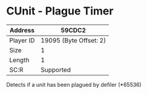 
#  CUnit - Plague Timer
Address   | 59CDC2
----------|-------------
Player ID | 19095 (Byte Offset: 2)
Size 	  | 1
Length 	  | 1
SC:R      | Supported

Detects if a unit has been plagued by defiler (*65536)
